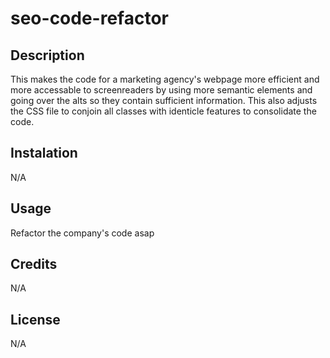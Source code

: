 # seo-code-refactor

##  Description
This makes the code for a marketing agency's webpage more efficient and more accessable to screenreaders by using more semantic elements and going over the alts so they contain sufficient information. This also adjusts the CSS file to conjoin all classes with identicle features to consolidate the code. 


## Instalation
N/A


## Usage
Refactor the company's code asap


## Credits 
N/A


## License 
N/A


